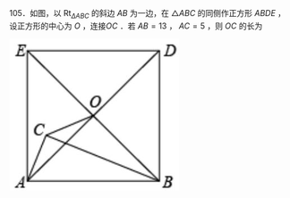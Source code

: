 105．如图，以 $\mathrm { R t } _ { \Delta A B C }$ 的斜边 $A B$ 为一边，在 ${ \triangle A B C }$ 的同侧作正方形 $A B D E$ ，设正方形的中心为 $O$ ，连接$O C$ ．若 $A B = 1 3$ ， $A C = 5$ ，则 $O C$ 的长为

![](<../../qs_image_DB/专题1-2_一文吃透相似三角形12个模型·共14类题型（解析版）/ea542246a453e659b3b3b625b2cd9d1fb5772014ed8f66240fdac9feec6b425c.jpg>)
